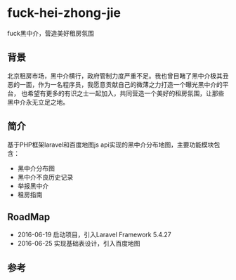 # fuck-hei-zhong-jie
fuck黑中介，营造美好租房氛围

## 背景
北京租房市场，黑中介横行，政府管制力度严重不足。我也曾目睹了黑中介极其丑恶的一面，作为一名程序员，我愿意贡献自己的微薄之力打造一个曝光黑中介的平台，
也希望有更多的有识之士一起加入，共同营造一个美好的租房氛围，让那些黑中介永无立足之地。

## 简介
基于PHP框架laravel和百度地图js api实现的黑中介分布地图，主要功能模块包含：
* 黑中介分布图
* 黑中介不良历史记录
* 举报黑中介
* 租房指南

## RoadMap
* 2016-06-19 启动项目，引入Laravel Framework 5.4.27
* 2016-06-25 实现基础表设计，引入百度地图

## 参考

